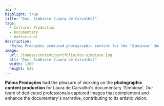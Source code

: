 ```yaml
---
id: 7
highlight: true
title: "Doc. Simbiose (Laura de Carvalho)"
tags:
  - Cultural Production
  - Documentary
  - Audiovisual
description:
  "Palma Produções produced photographic content for the 'Simbiose' documentary, capturing images that enhance the narrative."
image:
  url: /images/content/portfolio/doc-simbiose.jpg
  alt: "Doc. Simbiose (Laura de Carvalho)"
  width: 1200
  height: 628
---
```

**Palma Produções** had the pleasure of working on the **photographic content production** for Laura de Carvalho's documentary 'Simbiose'. Our team of dedicated professionals captured images that complement and enhance the documentary's narrative, contributing to its artistic vision.
